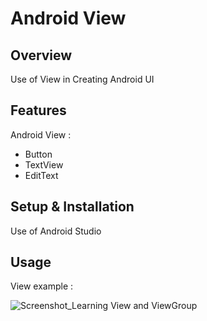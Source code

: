 # Android View

## Overview
Use of View in Creating Android UI

## Features
Android View :
- Button
- TextView
- EditText

## Setup & Installation 
Use of Android Studio

## Usage
View example :

![Screenshot_Learning View and ViewGroup](https://user-images.githubusercontent.com/56164259/68088598-59b20f80-fe93-11e9-852d-100761101929.png)
